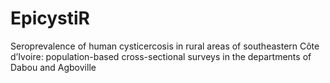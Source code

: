 # EpicystiR
Seroprevalence of human cysticercosis in rural areas of southeastern Côte d’Ivoire: population-based cross-sectional surveys in the departments of Dabou and Agboville


